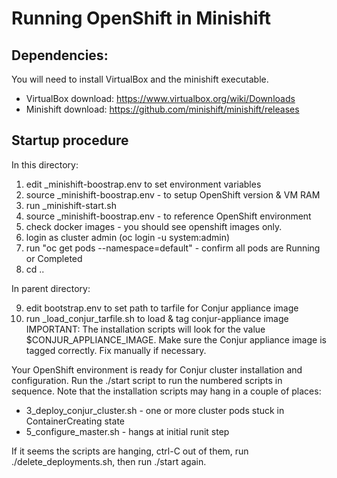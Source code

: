 
# Running OpenShift in Minishift 

## Dependencies:

You will need to install VirtualBox and the minishift executable.
 * VirtualBox download: https://www.virtualbox.org/wiki/Downloads
 * Minishift download: https://github.com/minishift/minishift/releases

## Startup procedure

In this directory:

1) edit _minishift-boostrap.env to set environment variables
2) source _minishift-boostrap.env - to setup OpenShift version & VM RAM
3) run _minishift-start.sh
4) source _minishift-boostrap.env - to reference OpenShift environment
5) check docker images - you should see openshift images only.
6) login as cluster admin (oc login -u system:admin)
7) run "oc get pods --namespace=default" - confirm all pods are Running or Completed
8) cd ..

In parent directory:

9) edit bootstrap.env to set path to tarfile for Conjur appliance image
10) run _load_conjur_tarfile.sh to load & tag conjur-appliance image
IMPORTANT: The installation scripts will look for the value $CONJUR_APPLIANCE_IMAGE. Make sure the Conjur appliance image is tagged correctly. Fix manually if necessary.

Your OpenShift environment is ready for Conjur cluster installation and configuration. Run the ./start script to run the numbered scripts in sequence. Note that the installation scripts may hang in a couple of places:
 * 3_deploy_conjur_cluster.sh - one or more cluster pods stuck in ContainerCreating state
 * 5_configure_master.sh - hangs at initial runit step

If it seems the scripts are hanging, ctrl-C out of them, run ./delete_deployments.sh, then run ./start again.

